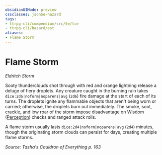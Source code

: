 ```yaml
---
obsidianUIMode: preview
cssclasses: json5e-hazard
tags:
- ttrpg-cli/compendium/src/5e/tce
- ttrpg-cli/hazard/est
aliases:
- Flame Storm
---
```

# Flame Storm
*Eldritch Storm*  

Sooty thunderclouds shot through with red and orange lightning release a deluge of fiery droplets. Any creature caught in the burning rain takes `dice:2d6|noform|noparens|avg` (`2d6`) fire damage at the start of each of its turns. The droplets ignite any flammable objects that aren't being worn or carried; otherwise, the droplets burn out immediately. The smoke, soot, crackle, and low roar of the storm impose disadvantage on Wisdom ([Perception](/3-Mechanics/CLI/Rules/skills.md#Perception)) checks and ranged attack rolls.

A flame storm usually lasts `dice:2d4|noform|noparens|avg` (`2d4`) minutes, though the originating storm clouds can persist for days, creating multiple flame storms.

*Source: Tasha's Cauldron of Everything p. 163*